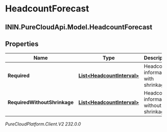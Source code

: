 # HeadcountForecast

## ININ.PureCloudApi.Model.HeadcountForecast

## Properties

|Name | Type | Description | Notes|
|------------ | ------------- | ------------- | -------------|
| **Required** | [**List&lt;HeadcountInterval&gt;**](HeadcountInterval) | Headcount information with shrinkage | |
| **RequiredWithoutShrinkage** | [**List&lt;HeadcountInterval&gt;**](HeadcountInterval) | Headcount information without shrinkage | |



_PureCloudPlatform.Client.V2 232.0.0_
